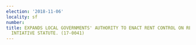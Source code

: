 ```yaml
---
election: '2018-11-06'
locality: sf
number: 
title: EXPANDS LOCAL GOVERNMENTS' AUTHORITY TO ENACT RENT CONTROL ON RESIDENTIAL PROPERTY.
  INTIATIVE STATUTE. (17-0041)
---
```


